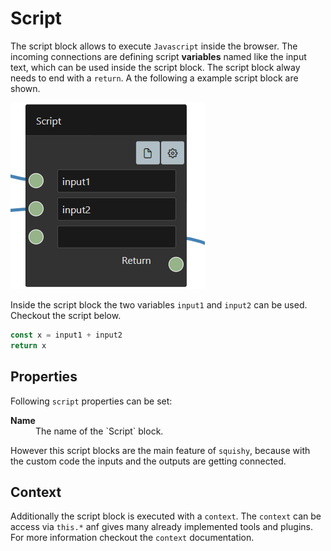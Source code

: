 # Script

The script block allows to execute `Javascript` inside the browser. The incoming connections are defining script **variables** named like the input text, which can be used inside the script block. The script block alway needs to end with a ```return```. A the following a example script block are shown. 

 ![Script](./png/script.png)

Inside the script block the two variables `input1` and `input2` can be used. Checkout the script below.
```javascript
const x = input1 + input2
return x
```

## Properties

Following `script` properties can be set:

<dl>
  <dt><b>Name</b></dt>
  <dd>The name of the `Script` block.</dd>

</dl>

However this script blocks are the main feature of `squishy`, because with the custom code the inputs and the outputs are getting connected.

## Context

Additionally the script block is executed with a `context`. The `context` can be access via `this.*` anf gives many already implemented tools and plugins.
For more information checkout the `context` documentation.